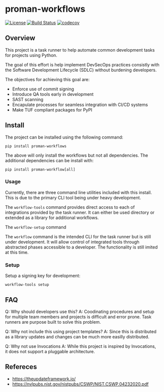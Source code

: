 # proman-workflows

[![License](https://img.shields.io/badge/License-Apache%202.0-blue.svg)](https://spdx.org/licenses/MPL-2.0)
[![Build Status](https://travis-ci.org/python-proman/proman-workflows.svg?branch=master)](https://travis-ci.org/python-proman/proman-workflows)
[![codecov](https://codecov.io/gh/python-proman/proman-workflows/branch/master/graph/badge.svg)](https://codecov.io/gh/python-proman/proman-workflows)

## Overview

This project is a task runner to help automate common development tasks for
projects using Python.

The goal of this effort is help implement DevSecOps practices consistly with
the Software Development Lifecycle (SDLC) without burdening developers.

The objectives for achieving this goal are:
- Enforce use of commit signing
- Introduce QA tools early in development
- SAST scanning
- Encapulate processes for seamless integration with CI/CD systems
- Make TUF compliant packages for PyPI

## Install

The project can be installed using the following command:

```
pip install proman-workflows
```

The above will only install the workflows but not all dependencies. The
additional dependencies can be install with:

```
pip install proman-workflow[all]
```

### Usage

Currently, there are three command line utilities included with this install.
This is due to the primary CLI tool being under heavy development.

The `workflow-tools` command provides direct access to each of integrations
provided by the task runner. It can either be used directory or extended as
a library for additional workflows.

The `workflow-setup` command

The `workflow` command is the intended CLI for the task runner but is still
under development. It will allow control of integrated tools through abstracted
phases accessible to a developer. The functionality is still imited at this time.

### Setup

Setup a signing key for development:

```
workflow-tools setup
```

## FAQ

Q: Why should developers use this?
A: Coodinating procedures and setup for multiple team members and projects is difficult and error
prone. Task runners are purpose built to solve this problem.

Q: Why not include this using project templates?
A: Since this is distributed as a library updates and changes can be much more easilly distributed.

Q: Why not use Invocations
A: While this project is inspired by Invocations, it does not support a pluggable architecture.

## Refereces

- https://theupdateframework.io/
- https://nvlpubs.nist.gov/nistpubs/CSWP/NIST.CSWP.04232020.pdf
